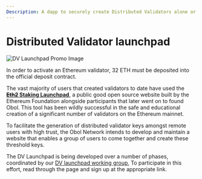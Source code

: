```yaml
---
Description: A dapp to securely create Distributed Validators alone or with a group.
---
```


# Distributed Validator launchpad

![DV Launchpad Promo Image](https://github.com/ObolNetwork/obol-docs/blob/main/img/DistributeYourValidators.svg)

In order to activate an Ethereum validator, 32 ETH must be deposited into the official deposit contract.

The vast majority of users that created validators to date have used the [~~**Eth2**~~**&#x20;Staking Launchpad**](https://launchpad.ethereum.org/), a public good open source website built by the Ethereum Foundation alongside participants that later went on to found Obol. This tool has been wildly successful in the safe and educational creation of a significant number of validators on the Ethereum mainnet.

To facilitate the generation of distributed validator keys amongst remote users with high trust, the Obol Network intends to develop and maintain a website that enables a group of users to come together and create these threshold keys.

The DV Launchpad is being developed over a number of phases, coordinated by our [DV launchpad working group](https://github.com/ObolNetwork/obol-docs/blob/main/versioned_docs/version-v0.11.0/int/working-groups/README.md), To participate in this effort, read through the page and sign up at the appropriate link.
